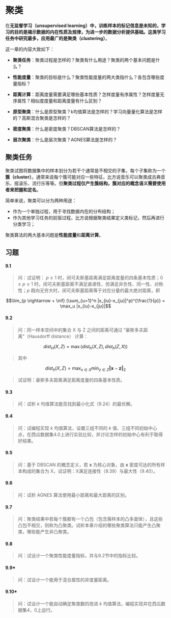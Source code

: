 # 聚类
<script type="text/javascript" src="http://cdn.mathjax.org/mathjax/latest/MathJax.js?config=default"></script>
在**无监督学习（unsupervised learning）**中，训练样本的标记信息是未知的，学习的目的是揭示数据的内在性质及规律，为进一步的数据分析提供基础。这类学习任务中研究最多，应用最广的是**聚类（clustering）**。

这一章的内容大致如下：

- **聚类任务**：聚类过程是怎样的？聚类有什么用途？聚类的两个基本问题是什么？

- **性能度量**：聚类的目标是什么？聚类性能度量的两大类指什么？各包含哪些度量指标？

- **距离计算**：距离度量需要满足哪些基本性质？怎样度量有序属性？怎样度量无序属性？相似度度量和距离度量有什么区别？

- **原型聚类**：什么是原型聚类？k均值算法是怎样的？学习向量量化算法是怎样的？高斯混合聚类是怎样的？

- **密度聚类**：什么是密度聚类？DBSCAN算法是怎样的？

- **层次聚类**：什么是层次聚类？AGNES算法是怎样的？

## 聚类任务

聚类试图将数据集中的样本划分为若干个通常是不相交的子集，每个子集称为一个**簇（cluster）**。通常来说每个簇可能对应一些特征，比方说音乐可以聚类成古典音乐、摇滚乐、流行乐等等。但**聚类过程仅产生簇结构，簇对应的概念语义需要使用者来把握和定名**。

简单来说，聚类可以分为两种用途：

- 作为一个单独过程，用于寻找数据内在的分布结构；
- 作为其他学习任务的前驱过程，比方说根据聚类结果定义类标记，然后再进行分类学习；

聚类算法的两大基本问题是**性能度量**和**距离计算**。

## 习题

#### 9.1

> 问：试证明： $p \geq 1$ 时，闵可夫斯基距离满足距离度量的四条基本性质；$0 \leq p \leq 1$ 时，闵可夫斯基距离不满足直递性，但满足非负性、同一性、对称性；$p$ 趋向无穷大时，闵可夫斯基距离等于对应分量的最大绝对距离，即

$$\lim_{p \rightarrow + \inf} (\sum_{u=1}^n |x_{iu}-x_{ju}|^p)^{\frac{1}{p}} = \max_u |x_{iu}-x_{ju}|$$



#### 9.2

> 问：同一样本空间中的集合 X 与 Z 之间的距离可通过 “豪斯多夫距离”（Hausdorff distance） 计算：

$$dist_H(X,Z) = \max (dist_h(X,Z),dist_h(Z,X))$$

> 其中

$$dist_h(X,Z) = \max_{x \in X} \min_{z \in Z} \Vert \mathbf{x} - \mathbf{z} \Vert_2$$

> 试证明：豪斯多夫距离满足距离度量的四条基本性质。

#### 9.3

> 问：试析 $k$ 均值算法能否找到最小化式（9.24）的最优解。



#### 9.4

> 问：试编程实现 $k$ 均值算法，设置三组不同的 $k$ 值、三组不同初始中心点，在西瓜数据集4.0上进行实验比较，并讨论怎样的初始中心有利于取得好结果。



#### 9.5

> 问：基于 DBSCAN 的概念定义，若 $\mathbf{x}$ 为核心对象，由 $\mathbf{x}$ 密度可达的所有样本构成的集合为 X，试证明：X满足连接性（9.39）与最大性（9.40）。



#### 9.6

> 问：试析 AGNES 算法使用最小距离和最大距离的区别。



#### 9.7

> 问：聚类结果中若每个簇都有一个凸包（包含蔟样本的凸多面体），且这些凸包不相交，则称为凸聚类。试析本章介绍的哪些聚类算法只能产生凸聚类，哪些能产生非凸聚类。



#### 9.8

> 问：试设计一个聚类性能度量指标，并与9.2节中的指标比较。



#### 9.9*

> 问：试设计一个能用于混合属性的非度量距离。



#### 9.10*

> 问：试设计一个能自动确定聚类数的改进 $k$ 均值算法，编程实现并在西瓜数据集4，0上运行。


